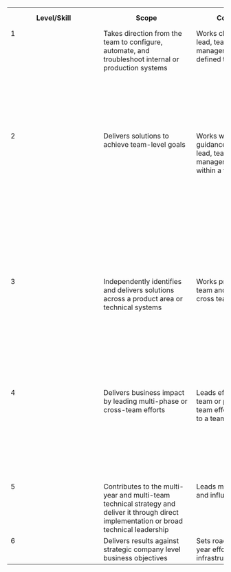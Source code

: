<table>
  <tr>
    <th><div style="width:200px">Level/Skill</div></th>
    <th><div style="width:200px">Scope</div></th>
    <th><div style="width:200px">Collaboration</div></th>
    <th><div style="width:200px">Skills Development</div></th>
    <th><div style="width:200px">Mentorship</div></th>
    <th><div style="width:200px">Communications</div></th>
    <th><div style="width:200px">On-call</div></th>
    <th><div style="width:200px">Security</div></th>
    <th><div style="width:200px">Operations</div></th>
    <th><div style="width:200px">Development / Automation</div></th>
    <th><div style="width:200px">Reliability</div></th>
    <th><div style="width:200px">Systems Experience and Understanding</div></th>
  </tr>

  <tr align="left" valign="top">
    <td>1</td>
    <td>Takes direction from the team to configure, automate, and troubleshoot internal or production systems</td>
    <td>Works closely with a tech lead, team lead, or manager to execute on defined tasks</td>
    <td>Primarily focus on improving and gaining exposure as an engineer</td>
    <td></td>
    <td>
      <ul>
        <li>Updates internal documentation Asks clear questions in Pull Requests, Slack, etc</li>
        <li>Keeps the team updated on activities and blockers</li>
      </ul>
    </td>
    <td>Trains and shadows others to develop on-call readiness</td>
    <td>
      <ul>
        <li>Asks others when unsure of the security implications of their work</li>
        <li>Follows internal guidelines and best practices when interacting with the production environment</li>
      </ul>
    </td>
    <td>Documents and executes prescribed maintenance activities such as patching our environments when upstream releases are available</td>
    <td>
      <ul>
        <li> Writes clean and maintainable automation code in at least one language</li>
        <li> Working towards learning and cleanly using the automation languages used by the team</li>
      </ul>
    </td>
    <td></td>
    <td>Working understanding and ability to navigate linux systems and software systems used by a team</td>
  </tr>

  <tr align="left" valign="top">
    <td>2</td>
    <td>Delivers solutions to achieve team-level goals</td>
    <td>Works with high level guidance from a tech lead, team lead, or manager on initiatives within a team</td>
    <td>Increasingly developing in some areas and leveraging expertise for higher impact (e.g. Kubernetes Administration)</td>
    <td>May mentor new hires, interns, or more junior engineers</td>
    <td>
      <ul>
        <li>Writes new documentation, run-books, guides, etc </li>
        <li>Leads knowledge sharing sessions based on recent learnings</li>
      </ul>
    </td>
    <td>Participates in on-call rotation utilizing available runbooks with backup available for novel problems</td>
    <td>
      <ul>
        <li>Analyzes and apply security considerations to projects and configuration</li>
        <li>Interprets upstream reports or scanner results and understand how vulnerabilities apply to our work</li>
      </ul>
    </td>
    <td>Develops and tests procedures for production in a key area (such as backup and restore)</td>
    <td>
      <ul>
        <li>Able to write and contribute to more sophisticated control logic such as internal controllers </li>
        <li>Designs, write, and test support automation such as chat bots, upgrade scripts, ticket routing, etc Patches internal or upstream projects for better logging, analytics, monitoring, etc</li>
      </ul>
    </td>
    <td>Works towards filling monitoring and recovery gaps in our production systems, with a focus on avoid nuisance / toil from false positives</td>
    <td>Goes deeper into kernel, networking, overlay and cloud routing, including configuration and troubleshooting</td>
  </tr>

  <tr align="left" valign="top">
    <td>3</td>
    <td>Independently identifies and delivers solutions across a product area or technical systems</td>
    <td>Works primarily with a team and contributes to cross team initiatives</td>
    <td>Begins to focus on developing a combination of skills for broader exposure to the technical landscape</td>
    <td>Actively works with less experienced engineers by helping them with their skills development, providing guidance, and setting a good example</td>
    <td>Contributes to engineering blog, meetups, booth duty, etc. to help advertise product and engineering culture</td>
    <td>
      <ul>
        <li> Investigates and solves novel production issues where existing runbooks or documentation are not available </li>
        <li>Acts as an escalation point for more junior on-call engineers</li>
      </ul>
    </td>
    <td>
      <ul>
        <li> Takes charge of minor security incident coordination </li>
        <li>Contributes to security incident analysis and recommended mitigations or posture improvements </li>
        <li>Actively contributes to increasing the security posture of the team</li>
      </ul>
    </td>
    <td>Contributes to disaster recover planning and participates in resiliency tests</td>
    <td>Engineers a key area of the cloud platform, such as design and deployment of autoscaling logic, patch automation, backup &amp; restore, etc</td>
    <td>Contributes to internal and upstream projects to fill instrumentation and logging gaps to collect the right information in metrics, logging, and alarming systems.</td>
    <td>Solid understanding of linux workload isolation, syscall filtering, internals, for high security and production workloads</td>
  </tr>

  <tr align="left" valign="top">
    <td>4</td>
    <td>Delivers business impact by leading multi-phase or cross-team efforts</td>
    <td>Leads efforts within a team or portions of cross team efforts as applicable to a team</td>
    <td>Is a domain expert in a particular technology or product area, drawing on the broader skills exposure</td>
    <td></td>
    <td>Communicates design intent through design documents, technical reports, that is clear and understandable by the wide team.</td>
    <td>
      <ul>
        <li>Applies significant investigation experience to solve rare problems</li>
        <li>Documents problems as runbooks or other supplementary documentation for other engineers</li>
      </ul>
    </td>
    <td>
      <ul>
        <li>Partner with outside security vendors for independent input into our security posture</li>
        <li>Ensures security is fully considered for product features, infrastructure changes, etc</li>
      </ul>
    </td>
    <td>Introduces the organization to new operational concepts (such as chaos engineering)</td>
    <td>Applies software and systems engineering techniques to solve problems with production, not duct tape them over</td>
    <td>Applies domain expertise to tune production software as we set our sights on increased scale</td>
    <td>Deep understanding of how various layers of abstraction interact for a working software system</td>
  </tr>

  <tr align="left" valign="top">
    <td>5</td>
    <td>Contributes to the multi-year and multi-team technical strategy and deliver it through direct implementation or broad technical leadership</td>
    <td>Leads multi-team efforts and influences roadmaps</td>
    <td>Begins to balance a focus on tactical vs strategic skillsets</td>
    <td>Serves as a role model for other engineers</td>
    <td>Able to work with customers or non-technical business units to articulate how our product investments solve customer problems.</td>
    <td></td>
    <td>Leads security design work for meeting compliance, engineering, or team goals</td>
    <td>Sets the standards for operational approach to achieve higher availability or resiliency targets</td>
    <td>Applies sophisticated design techniques to improving our product capabilities in novel ways</td>
    <td></td>
    <td>Deep understanding of how networked and distributed systems interact for a working cluster system</td>
  </tr>

  <tr align="left" valign="top">
    <td>6</td>
    <td>Delivers results against strategic company level business objectives</td>
    <td>Sets roadmaps and multi-year effort to evolve infrastructure and product</td>
    <td></td>
    <td></td>
    <td></td>
    <td>Helps set and guide the production culture for the organization</td>
    <td>Operates as a domain expert for security across the engineering team</td>
    <td></td>
    <td></td>
    <td></td>
    <td></td>
  </tr>
</table>
